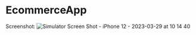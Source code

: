 # EcommerceApp

Screenshot:
![Simulator Screen Shot - iPhone 12 - 2023-03-29 at 10 14 40](https://github.com/lanafdoindia/EcommerceApp/assets/40691955/0e521e4c-e667-476b-914b-3aeabb7e72cb)

